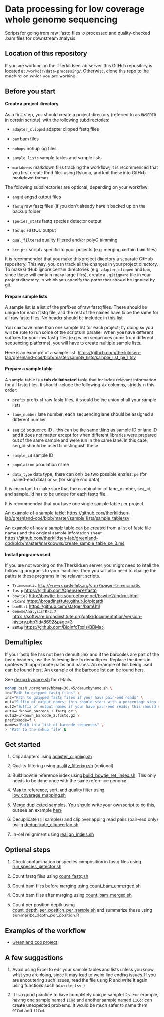 # Data processing for low coverage whole genome sequencing 

Scripts for going from raw .fastq files to processed and quality-checked .bam files for downstream analysis

## Location of this repository

If you are working on the Therkildsen lab server, this GitHub repository is located at `/workdir/data-processing/`. Otherwise, clone this repo to the machine on which you are working. 

## Before you start

#### Create a project directory

As a first step, you should create a project directory (referred to as `BASEDIR` in certain scripts), with the following subdirectories:

  * `adapter_clipped` adapter clipped fastq files
  
  * `bam` bam files
  
  * `nohups` nohup log files
  
  * `sample_lists` sample tables and sample lists
   
  * `markdowns` markdown files tracking the workflow; it is recommended that you first create Rmd files using Rstudio, and knit these into GitHub markdown format

The following subdirectories are optional, depending on your workflow:

  * `angsd` angsd output files
  
  * `fastq` raw fastq files (if you don't already have it backed up on the backup folder)
  
  * `species_stats` fastq species detector output
  
  * `fastqc` FastQC output
  
  * `qual_filtered` quality filtered and/or polyG trimming
    
  * `scripts` scripts specific to your projects (e.g. merging certain bam files)

It is recommended that you make this project directory a separate GitHub repository. This way, you can track all the changes in your project directory. To make GitHub ignore certain directories (e.g. `adapter_clipped` and `bam`, since these will contain many large files), create a `.gitignore` file in your project directory, in which you specify the paths that should be ignored by git. 

#### Prepare sample lists

A sample list is a list of the prefixes of raw fastq files. These should be unique for each fastq file, and the rest of the names have to be the same for all raw fastq files. No header should be included in this list. 

You can have more than one sample list for each project; by doing so you will be able to run some of the scripts in parallel. When you have different suffixes for your raw fastq files (e.g when sequences come from different sequencing platforms), you will have to create multiple sample lists. 

Here is an example of a sample list: https://github.com/therkildsen-lab/greenland-cod/blob/master/sample_lists/sample_list_pe_1.tsv

#### Prepare a sample table

A sample table is a **tab deliminated** table that includes relevant information for all fastq files. It should include the following six columns, strictly in this order:

  * `prefix` prefix of raw fastq files; it should be the union of all your sample lists
  
  * `lane_number` lane number; each sequencing lane should be assigned a different number
  
  * `seq_id` sequence ID，this can be the same thing as sample ID or lane ID and it does not matter except for when different libraries were prepared out of the same sample and were run in the same lane. In this case, seq_id should be used to distinguish these.
  
  * `sample_id` sample ID
  
  * `population` population name
  
  * `data_type` data type; there can only be two possible entries: `pe` (for paired-end data) or `se` (for single end data)

It is important to make sure that the combination of lane_number, seq_id, and sample_id has to be unique for each fastq file. 

It is recommended that you have one single sample table per project. 

An example of a sample table: https://github.com/therkildsen-lab/greenland-cod/blob/master/sample_lists/sample_table.tsv

An example of how a sample table can be created from a list of fastq file names and the original sample infomation sheet: https://github.com/therkildsen-lab/greenland-cod/blob/master/markdowns/create_sample_table_se_3.md

#### Install programs used

If you are not working on the Therkildsen server, you might need to intall the following programs to your machine. Then you will also need to change the paths to these programs in the relavant scripts. 
 
 * `Trimmomatic` http://www.usadellab.org/cms/?page=trimmomatic
 * `fastp` https://github.com/OpenGene/fastp 
 * `bowtie2` http://bowtie-bio.sourceforge.net/bowtie2/index.shtml
 * `Picard` https://broadinstitute.github.io/picard/
 * `bamUtil` https://github.com/statgen/bamUtil
 * `GenomeAnalysisTK-3.7` https://software.broadinstitute.org/gatk/documentation/version-history.php?id=8692&page=3
 * `BBMap` https://github.com/BioInfoTools/BBMap

## Demultiplex

If your fastq file has not been demultiplex and if the barcodes are part of the fastq headers, use the following line to demultiplex. Replace the items in quotes with appropriate paths and names. An example of this being used can be found [here](https://github.com/therkildsen-lab/sucker/blob/master/markdowns/data_processing.md). An example of the barcode list can be found [here](https://github.com/therkildsen-lab/sucker/blob/master/sample_lists/barcode_list_lane_1.txt).

See [demuxbyname.sh](https://github.com/BioInfoTools/BBMap/blob/master/sh/demuxbyname.sh) for details. 

``` bash
nohup bash /programs/bbmap-38.45/demuxbyname.sh \
in="Path to gzipped fastq files" \
in2="Path to gzipped fastq files if your have pair-end reads" \
out="Suffix of output names; this should start with a percentage sign (%)" \
out2="Suffix of output names if your have pair-end reads; this should start with a percentage sign (%)" \
outu=unknown_barcode_1.fastq.gz \
outu2=unknown_barcode_2.fastq.gz \
prefixmode=f \
names="Path to a list of barcode sequences" \
> "Path to the nohup file" &
```

## Get started

1. Clip adapters using [adapter_clipping.sh](https://github.com/therkildsen-lab/data-processing/blob/master/scripts/adapter_clipping.sh)

2. Quality filtering using [quality_filtering.sh](https://github.com/therkildsen-lab/data-processing/blob/master/scripts/quality_filtering.sh) (optional)

3. Build bowtie reference index using [build_bowtie_ref_index.sh](https://github.com/therkildsen-lab/data-processing/blob/master/scripts/build_bowtie_ref_index.sh). This only needs to be done once with the same reference genome.

4. Map to reference, sort, and quality filter using [low_coverage_mapping.sh](https://github.com/therkildsen-lab/data-processing/blob/master/scripts/low_coverage_mapping.sh)

5. Merge duplicated samples. You should write your own script to do this, but see an example [here](https://github.com/therkildsen-lab/greenland-cod/blob/master/markdowns/data_processing.md)

6. Deduplicate (all samples) and clip overlapping read pairs (pair-end only) using [deduplicate_clipoverlap.sh](https://github.com/therkildsen-lab/data-processing/blob/master/scripts/deduplicate_clipoverlap.sh)

7. In-del relignment using [realign_indels.sh](https://github.com/therkildsen-lab/data-processing/blob/master/scripts/realign_indels.sh)

## Optional steps

1. Check contamination or species composition in fastq files using [run_species_detector.sh](https://github.com/therkildsen-lab/data-processing/blob/master/scripts/run_species_detector.sh)

2. Count fastq files using [count_fastq.sh](https://github.com/therkildsen-lab/data-processing/blob/master/scripts/count_fastq.sh)

3. Count bam files before merging using [count_bam_unmerged.sh](https://github.com/therkildsen-lab/data-processing/blob/master/scripts/count_bam_unmerged.sh)

4. Count bam files after merging using [count_bam_merged.sh](https://github.com/therkildsen-lab/data-processing/blob/master/scripts/count_bam_merged.sh)

5. Count per position depth using [count_depth_per_position_per_sample.sh](https://github.com/therkildsen-lab/data-processing/blob/master/scripts/count_depth_per_position_per_sample.sh) and summarize these using [summarize_depth_per_position.R](https://github.com/therkildsen-lab/data-processing/blob/master/scripts/summarize_depth_per_position.R)

## Examples of the workflow

 * [Greenland cod project](https://github.com/therkildsen-lab/greenland-cod/blob/master/markdowns/data_processing.md)

## A few suggestions

1. Avoid using Excel to edit your sample tables and lists unless you know what you are doing, since it may lead to weird line ending issues. If you are encoutering such issues, read the file using R and write it again using functions such as `write_tsv()`

2. It is a good practice to have completely unique sample IDs. For example, having one sample named `1Cod` and another sample named `11Cod` can create unexpected problems. It would be much safer to name them `01Cod` and `11Cod`. 
